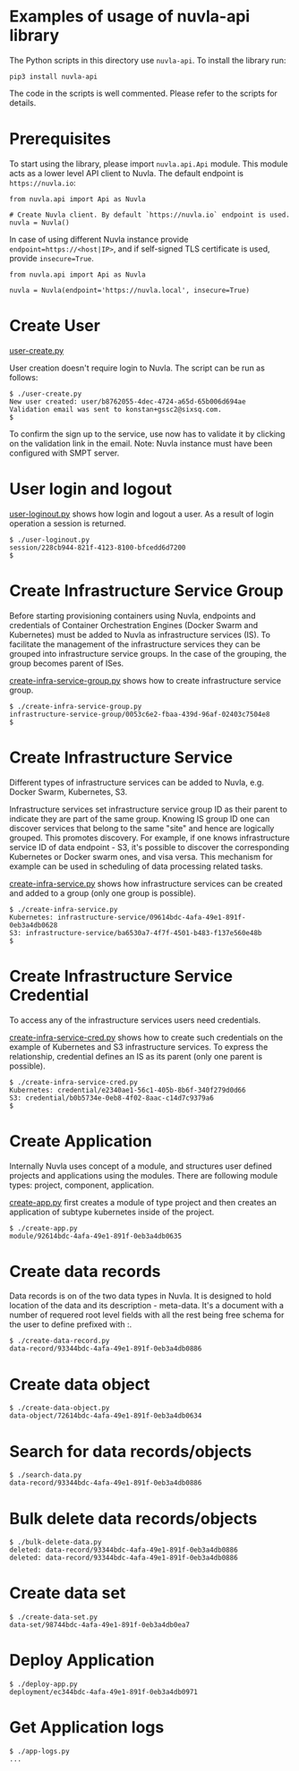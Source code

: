 # Examples of usage of nuvla-api library

The Python scripts in this directory use `nuvla-api`. To install the library run:

```
pip3 install nuvla-api
```

The code in the scripts is well commented. Please refer to the scripts for
details.

# Prerequisites

To start using the library, please import `nuvla.api.Api` module. This module
acts as a lower level API client to Nuvla. The default endpoint is
`https://nuvla.io`:

```
from nuvla.api import Api as Nuvla

# Create Nuvla client. By default `https://nuvla.io` endpoint is used.
nuvla = Nuvla()
```

In case of using different Nuvla instance provide `endpoint=https://<host|IP>`,
and if self-signed TLS certificate is used, provide `insecure=True`.

```
from nuvla.api import Api as Nuvla

nuvla = Nuvla(endpoint='https://nuvla.local', insecure=True)
```

# Create User

[user-create.py](user-create.py)

User creation doesn't require login to Nuvla. The script can be run as follows:

```
$ ./user-create.py
New user created: user/b8762055-4dec-4724-a65d-65b006d694ae
Validation email was sent to konstan+gssc2@sixsq.com.
$
```

To confirm the sign up to the service, use now has to validate it by clicking on 
the validation link in the email. Note: Nuvla instance must have been configured
with SMPT server.

# User login and logout

[user-loginout.py](user-loginout.py) shows how login and logout a user. As a
result of login operation a session is returned.

```
$ ./user-loginout.py
session/228cb944-821f-4123-8100-bfcedd6d7200
$
```

# Create Infrastructure Service Group

Before starting provisioning containers using Nuvla, endpoints and credentials
of Container Orchestration Engines (Docker Swarm and Kubernetes) must be added
to Nuvla as infrastructure services (IS). To facilitate the management of the
infrastructure services they can be grouped into infrastructure service groups.
In the case of the grouping, the group becomes parent of ISes.

[create-infra-service-group.py](create-infra-service-group.py) shows how to
create infrastructure service group.

```
$ ./create-infra-service-group.py
infrastructure-service-group/0053c6e2-fbaa-439d-96af-02403c7504e8
$
```

# Create Infrastructure Service

Different types of infrastructure services can be added to Nuvla, e.g. Docker
Swarm, Kubernetes, S3.

Infrastructure services set infrastructure service group ID as their parent to
indicate they are part of the same group. Knowing IS group ID one can discover
services that belong to the same "site" and hence are logically grouped. This
promotes discovery. For example, if one knows infrastructure service ID of data
endpoint - S3, it's possible to discover the corresponding Kubernetes or Docker
swarm ones, and visa versa. This mechanism for example can be used in scheduling
of data processing related tasks.

[create-infra-service.py](create-infra-service.py) shows how infrastructure
services can be created and added to a group (only one group is possible).

```
$ ./create-infra-service.py
Kubernetes: infrastructure-service/09614bdc-4afa-49e1-891f-0eb3a4db0628
S3: infrastructure-service/ba6530a7-4f7f-4501-b483-f137e560e48b
$
```

# Create Infrastructure Service Credential

To access any of the infrastructure services users need credentials.

[create-infra-service-cred.py](create-infra-service-cred.py) shows how to create
such credentials on the example of Kubernetes and S3 infrastructure services. To
express the relationship, credential defines an IS as its parent (only one
parent is possible).

```
$ ./create-infra-service-cred.py
Kubernetes: credential/e2340ae1-56c1-405b-8b6f-340f279d0d66
S3: credential/b0b5734e-0eb8-4f02-8aac-c14d7c9379a6
$
```

# Create Application

Internally Nuvla uses concept of a module, and structures user defined projects
and applications using the modules. There are following module types: project,
component, application. 

[create-app.py](create-app.py) first creates a module of type project and then
creates an application of subtype kubernetes inside of the project.

```
$ ./create-app.py
module/92614bdc-4afa-49e1-891f-0eb3a4db0635
```

# Create data records

Data records is on of the two data types in Nuvla. It is designed to hold
location of the data and its description - meta-data. It's a document with a
number of requered root level fields with all the rest being free schema for the
user to define prefixed with <user prefix>:.

```
$ ./create-data-record.py
data-record/93344bdc-4afa-49e1-891f-0eb3a4db0886
```

# Create data object

```
$ ./create-data-object.py
data-object/72614bdc-4afa-49e1-891f-0eb3a4db0634
```

# Search for data records/objects

```
$ ./search-data.py
data-record/93344bdc-4afa-49e1-891f-0eb3a4db0886
```

# Bulk delete data records/objects

```
$ ./bulk-delete-data.py
deleted: data-record/93344bdc-4afa-49e1-891f-0eb3a4db0886
deleted: data-record/93344bdc-4afa-49e1-891f-0eb3a4db0886
```

# Create data set

```
$ ./create-data-set.py
data-set/98744bdc-4afa-49e1-891f-0eb3a4db0ea7
```

# Deploy Application

```
$ ./deploy-app.py
deployment/ec344bdc-4afa-49e1-891f-0eb3a4db0971
```

# Get Application logs

```
$ ./app-logs.py
...
```